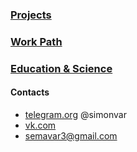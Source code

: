 ### [Projects](/projects)
### [Work Path](/work)
### [Education & Science](/edu)

#### Contacts
- [telegram.org](https://web.telegram.org/#/im?p=@simonvar) @simonvar
- [vk.com](https://vk.com/simonvar)
- semavar3@gmail.com

